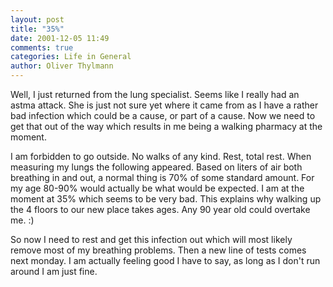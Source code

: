 ```yaml
---
layout: post
title: "35%"
date: 2001-12-05 11:49
comments: true
categories: Life in General
author: Oliver Thylmann
---
```



Well, I just returned from the lung specialist. Seems like I really had an astma attack. She is just not sure yet where it came from as I have a rather bad infection which could be a cause, or part of a cause. Now we need to get that out of the way which results in me being a walking pharmacy at the moment. 

I am forbidden to go outside. No walks of any kind. Rest, total rest. When measuring my lungs the following appeared. Based on liters of air both breathing in and out, a normal thing is 70% of some standard amount. For my age 80-90% would actually be what would be expected. I am at the moment at 35% which seems to be very bad. This explains why walking up the 4 floors to our new place takes ages. Any 90 year old could overtake me. :)

So now I need to rest and get this infection out which will most likely remove most of my breathing problems. Then a new line of tests comes next monday. I am actually feeling good I have to say, as long as I don't run around I am just fine.


